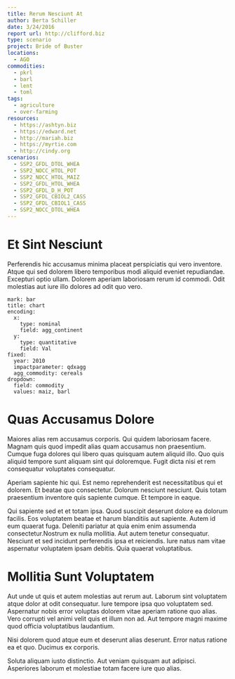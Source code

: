 ```yaml
---
title: Rerum Nesciunt At
author: Berta Schiller
date: 3/24/2016
report url: http://clifford.biz
type: scenario
project: Bride of Buster
locations:
  - AGO
commodities:
  - pkrl
  - barl
  - lent
  - toml
tags:
  - agriculture
  - over-farming
resources:
  - https://ashtyn.biz
  - https://edward.net
  - http://mariah.biz
  - https://myrtie.com
  - http://cindy.org
scenarios:
  - SSP2_GFDL_DTOL_WHEA
  - SSP2_NOCC_HTOL_POT
  - SSP2_NOCC_HTOL_MAIZ
  - SSP2_GFDL_HTOL_WHEA
  - SSP2_GFDL_D_H_POT
  - SSP2_GFDL_CBIOL2_CASS
  - SSP2_GFDL_CBIOL1_CASS
  - SSP2_NOCC_DTOL_WHEA
---
```

# Et Sint Nesciunt
Perferendis hic accusamus minima placeat perspiciatis qui vero inventore. Atque qui sed dolorem libero temporibus modi aliquid eveniet repudiandae. Excepturi optio ullam. Dolorem aperiam laboriosam rerum id commodi. Odit molestias aut iure illo dolores ad odit quo vero.

```vis
mark: bar
title: chart
encoding:
  x:
    type: nominal
    field: agg_continent
  y:
    type: quantitative
    field: Val
fixed:
  year: 2010
  impactparameter: qdxagg
  agg_commodity: cereals
dropdown:
  field: commodity
  values: maiz, barl
```

# Quas Accusamus Dolore
Maiores alias rem accusamus corporis. Qui quidem laboriosam facere. Magnam quis quod impedit alias quam accusamus non praesentium. Cumque fuga dolores qui libero quas quisquam autem aliquid illo. Quo quis aliquid tempore sunt aliquam sint qui doloremque. Fugit dicta nisi et rem consequatur voluptates consequatur.
 Aperiam sapiente hic qui. Est nemo reprehenderit est necessitatibus qui et dolorem. Et beatae quo consectetur. Dolorum nesciunt nesciunt. Quis totam praesentium inventore quis sapiente cumque. Et tempore in eaque.
 Qui sapiente sed et et totam ipsa. Quod suscipit deserunt dolore ea dolorum facilis. Eos voluptatem beatae et harum blanditiis aut sapiente. Autem id eum quaerat fuga. Deleniti pariatur at quia enim enim assumenda consectetur.Nostrum ex nulla mollitia. Aut autem tenetur consequatur. Nesciunt et sed incidunt perferendis ipsa et reiciendis. Iure natus nam vitae aspernatur voluptatem ipsam debitis. Quia quaerat voluptatibus.

# Mollitia Sunt Voluptatem
Aut unde ut quis et autem molestias aut rerum aut. Laborum sint voluptatem atque dolor at odit consequatur. Iure tempore ipsa quo voluptatem sed. Aspernatur nobis error voluptas dolorem vitae aperiam ratione quo alias. Vero corrupti vel animi velit quis et illum non ad. Aut tempore magni maxime quod officia voluptatibus laudantium.
 Nisi dolorem quod atque eum et deserunt alias deserunt. Error natus ratione ea et quo. Ducimus ex corporis.
 Soluta aliquam iusto distinctio. Aut veniam quisquam aut adipisci. Asperiores laborum et molestiae totam facere iure quo alias.
